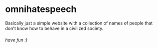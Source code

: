 # omnihatespeech
Basically just a simple website with a collection of names of people that don't know how to behave in a civilized society.


###### have fun :)
